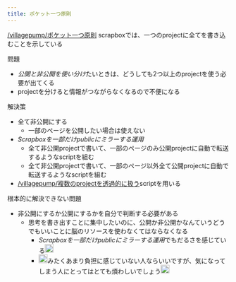 ```yaml
---
title: ポケット一つ原則
---
```


[/villagepump/ポケット一つ原則](https://scrapbox.io/villagepump/ポケット一つ原則)
scrapboxでは、一つのprojectに全てを書き込むことを示している

問題

* *公開と非公開を使い分け*たいときは、どうしても2つ以上のprojectを使う必要が出てくる
* projectを分けると情報がつながらなくなるので不便になる

解決策

* 全て非公開にする
  * 一部のページを公開したい場合は使えない
* *Scrapboxを一部だけpublicにミラーする運用*
  * 全て非公開projectで書いて、一部のページのみ公開projectに自動で転送するようなscriptを組む
  * 全て非公開projectで書いて、一部のページ以外全て公開projectに自動で転送するようなscriptを組む
* [/villagepump/複数のprojectを透過的に扱う](https://scrapbox.io/villagepump/複数のprojectを透過的に扱う)scriptを用いる

根本的に解決できない問題

* 非公開にするか公開にするかを自分で判断する必要がある
  * 思考を書き出すことに集中したいのに、公開か非公開かなんていうどうでもいいことに脳のリソースを使わなくてはならなくなる
    * *Scrapboxを一部だけpublicにミラーする運用*でもだるさを感じている<img src='https://scrapbox.io/api/pages/blu3mo-public/blu3mo/icon' alt='blu3mo.icon' height="19.5"/>
    * <img src='https://scrapbox.io/api/pages/blu3mo-public/takker/icon' alt='takker.icon' height="19.5"/>みたくあまり負担に感じていない人ならいいですが、気になってしまう人にとってはとても煩わしいでしょう<img src='https://scrapbox.io/api/pages/blu3mo-public/takker/icon' alt='takker.icon' height="19.5"/>
